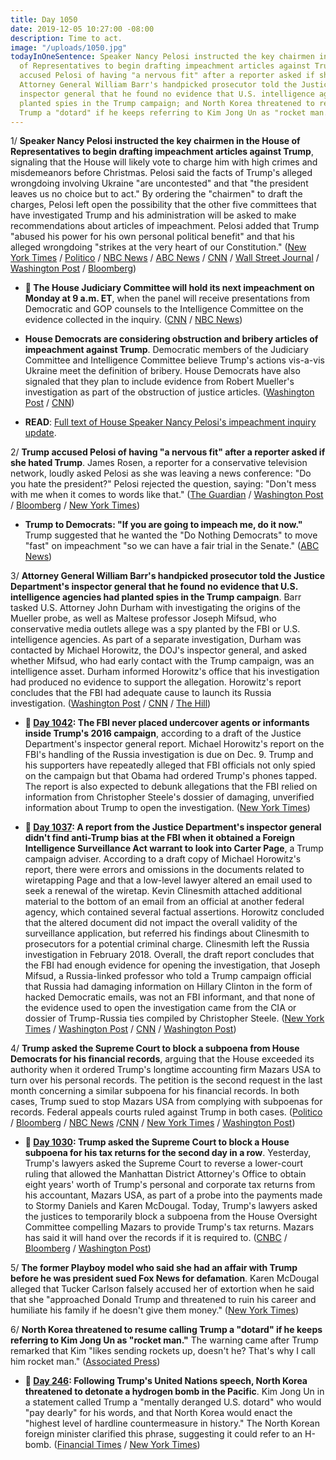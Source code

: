 ```yaml
---
title: Day 1050
date: 2019-12-05 10:27:00 -08:00
description: Time to act.
image: "/uploads/1050.jpg"
todayInOneSentence: Speaker Nancy Pelosi instructed the key chairmen in the House
  of Representatives to begin drafting impeachment articles against Trump; Trump to
  accused Pelosi of having "a nervous fit" after a reporter asked if she hated Trump;
  Attorney General William Barr's handpicked prosecutor told the Justice Department's
  inspector general that he found no evidence that U.S. intelligence agencies had
  planted spies in the Trump campaign; and North Korea threatened to resume calling
  Trump a "dotard" if he keeps referring to Kim Jong Un as "rocket man."
---
```


1/ **Speaker Nancy Pelosi instructed the key chairmen in the House of Representatives to begin drafting impeachment articles against Trump**, signaling that the House will likely vote to charge him with high crimes and misdemeanors before Christmas. Pelosi said the facts of Trump's alleged wrongdoing involving Ukraine "are uncontested" and that "the president leaves us no choice but to act." By ordering the "chairmen" to draft the charges, Pelosi left open the possibility that the other five committees that have investigated Trump and his administration will be asked to make recommendations about articles of impeachment. Pelosi added that Trump "abused his power for his own personal political benefit" and that his alleged wrongdoing "strikes at the very heart of our Constitution." ([New York Times](https://www.nytimes.com/2019/12/05/us/politics/pelosi-impeachment.html) / [Politico](https://www.politico.com/news/2019/12/05/pelosi-reveals-plan-to-proceed-with-articles-of-impeachment-against-trump-076173) / [NBC News](https://www.nbcnews.com/politics/trump-impeachment-inquiry/pelosi-make-statement-impeachment-n1096341) / [ABC News](https://abcnews.go.com/Politics/pelosi-make-formal-statement-impeachment-inquiry/story?id=67514548) / [CNN](https://www.cnn.com/2019/12/05/politics/house-speaker-announcement-congress/index.html) / [Wall Street Journal](https://www.wsj.com/articles/pelosi-to-deliver-statement-on-status-of-impeachment-inquiry-11575551142) / [Washington Post](https://www.washingtonpost.com/politics/trump-impeachment-inquiry-live-updates/2019/12/05/af436c7a-174b-11ea-9110-3b34ce1d92b1_story.html) / [Bloomberg](https://www.bloomberg.com/news/articles/2019-12-05/pelosi-says-house-will-draft-impeachment-articles-against-trump?srnd=premium))

* **📅 The House Judiciary Committee will hold its next impeachment on Monday at 9 a.m. ET**, when the panel will receive presentations from Democratic and GOP counsels to the Intelligence Committee on the evidence collected in the inquiry. ([CNN](https://www.cnn.com/2019/12/05/politics/next-impeachment-hearing-judiciary-committee/index.html) / [NBC News](https://www.nbcnews.com/politics/trump-impeachment-inquiry/pelosi-make-statement-impeachment-n1096341))

* **House Democrats are considering obstruction and bribery articles of impeachment against Trump**. Democratic members of the Judiciary Committee and Intelligence Committee believe Trump's actions vis-a-vis Ukraine meet the definition of bribery. House Democrats have also signaled that they plan to include evidence from Robert Mueller's investigation as part of the obstruction of justice articles. ([Washington Post](https://www.washingtonpost.com/politics/democrats-consider-bribery-obstruction-for-impeachment-articles-against-trump/2019/12/05/b2e89686-1776-11ea-9110-3b34ce1d92b1_story.html) / [CNN](https://www.cnn.com/2019/12/05/politics/mueller-report-impeachment/))

* **READ**: [Full text of House Speaker Nancy Pelosi's impeachment inquiry update](https://www.nbcnews.com/politics/trump-impeachment-inquiry/read-full-text-house-speaker-nancy-pelosi-s-impeachment-inquiry-n1096491).

2/ **Trump accused Pelosi of having "a nervous fit" after a reporter asked if she hated Trump**. James Rosen, a reporter for a conservative television network, loudly asked Pelosi as she was leaving a news conference: "Do you hate the president?" Pelosi rejected the question, saying: "Don't mess with me when it comes to words like that." ([The Guardian](https://www.theguardian.com/us-news/2019/dec/05/dont-mess-with-me-nancy-pelosi-rejects-question-hates-trump) / [Washington Post](https://www.washingtonpost.com/politics/dont-mess-with-me-when-it-comes-to-words-like-that-pelosi-tells-reporter-who-asked-her-whether-she-hates-trump/2019/12/05/dfb3331c-1779-11ea-a659-7d69641c6ff7_story.html) / [Bloomberg](https://www.bloomberg.com/news/articles/2019-12-05/house-speaker-pelosi-rebukes-reporter-don-t-mess-with-me) / [New York Times](https://www.nytimes.com/2019/12/05/us/politics/nancy-pelosi-dont-mess-with-me.html))

* **Trump to Democrats: "If you are going to impeach me, do it now."** Trump suggested that he wanted the "Do Nothing Democrats" to move "fast" on impeachment "so we can have a fair trial in the Senate." ([ABC News](https://abcnews.go.com/Politics/trump-democrats-impeach-now-fast/story?id=67516187))

3/ **Attorney General William Barr's handpicked prosecutor told the Justice Department's inspector general that he found no evidence that U.S. intelligence agencies had planted spies in the Trump campaign**. Barr tasked U.S. Attorney John Durham with investigating the origins of the Mueller probe, as well as Maltese professor Joseph Mifsud, who conservative media outlets allege was a spy planted by the FBI or U.S. intelligence agencies. As part of a separate investigation, Durham was contacted by Michael Horowitz, the DOJ's inspector general, and asked whether Mifsud, who had early contact with the Trump campaign, was an intelligence asset. Durham informed Horowitz's office that his investigation had produced no evidence to support the allegation. Horowitz's report concludes that the FBI had adequate cause to launch its Russia investigation. ([Washington Post](https://www.washingtonpost.com/national-security/barrs-handpicked-prosecutor-tells-inspector-general-he-cant-back-right-wing-theory-that-russia-case-was-us-intelligence-setup/2019/12/04/17e084dc-16a9-11ea-9110-3b34ce1d92b1_story.html) / [CNN](https://www.cnn.com/2019/12/04/politics/william-barr-russia-conspiracy-theory-inspector-general/index.html) / [The Hill](https://thehill.com/policy/national-security/473107-report-barr-attorney-cant-provide-evidence-trump-was-set-up-by-doj))

* **📌 [Day 1042](https://whatthefuckjusthappenedtoday.com/2019/11/27/day-1042/#5-the-fbi-never-placed-undercover-ag): The FBI never placed undercover agents or informants inside Trump's 2016 campaign**, according to a draft of the Justice Department's inspector general report. Michael Horowitz's report on the FBI's handling of the Russia investigation is due on Dec. 9. Trump and his supporters have repeatedly alleged that FBI officials not only spied on the campaign but that Obama had ordered Trump's phones tapped. The report is also expected to debunk allegations that the FBI relied on information from Christopher Steele's dossier of damaging, unverified information about Trump to open the investigation. ([New York Times](https://www.nytimes.com/2019/11/27/us/politics/fbi-trump-campaign-inspector-general.html))

* **📌 [Day 1037](https://whatthefuckjusthappenedtoday.com/2019/11/22/day-1037/#4-a-report-from-the-justice-departme): A report from the Justice Department's inspector general didn't find anti-Trump bias at the FBI when it obtained a Foreign Intelligence Surveillance Act warrant to look into Carter Page**, a Trump campaign adviser. According to a draft copy of Michael Horowitz's report, there were errors and omissions in the documents related to wiretapping Page and that a low-level lawyer altered an email used to seek a renewal of the wiretap. Kevin Clinesmith attached additional material to the bottom of an email from an official at another federal agency, which contained several factual assertions. Horowitz concluded that the altered document did not impact the overall validity of the surveillance application, but referred his findings about Clinesmith to prosecutors for a potential criminal charge. Clinesmith left the Russia investigation in February 2018. Overall, the draft report concludes that the FBI had enough evidence for opening the investigation, that Joseph Mifsud, a Russia-linked professor who told a Trump campaign official that Russia had damaging information on Hillary Clinton in the form of hacked Democratic emails, was not an FBI informant, and that none of the evidence used to open the investigation came from the CIA or dossier of Trump-Russia ties compiled by Christopher Steele. ([New York Times](https://www.nytimes.com/2019/11/22/us/politics/russia-investigation-inspector-general-report.html) / [Washington Post](https://www.washingtonpost.com/national-security/justice-dept-watchdog-finds-political-bias-did-not-taint-top-officials-running-the-fbis-russia-probe-but-documents-other-errors/2019/11/22/4b2f51de-0d48-11ea-97ac-a7ccc8dd1ebc_story.html) / [CNN](https://www.cnn.com/2019/11/21/politics/fbi-fisa-russia-investigation/index.html) / [Washington Post](https://www.washingtonpost.com/national-security/inspector-generals-report-on-fbis-russia-probe-to-be-delivered-dec-9/2019/11/21/6d6d789e-0c70-11ea-8397-a955cd542d00_story.html))

4/ **Trump asked the Supreme Court to block a subpoena from House Democrats for his financial records**, arguing that the House exceeded its authority when it ordered Trump's longtime accounting firm Mazars USA to turn over his personal records. The petition is the second request in the last month concerning a similar subpoena for his financial records. In both cases, Trump sued to stop Mazars USA from complying with subpoenas for records. Federal appeals courts ruled against Trump in both cases. ([Politico](https://www.politico.com/news/2019/12/05/donald-trump-subpoena-financial-records-076453) / [Bloomberg](https://www.bloomberg.com/news/articles/2019-12-05/trump-appeals-to-high-court-on-house-financial-records-subpoena) / [NBC News](https://www.nbcnews.com/politics/supreme-court/trump-asks-supreme-court-void-financial-records-subpoena-n1096586) /[CNN](https://www.cnn.com/2019/12/05/politics/trump-appeal-supreme-court-house-subpoena-mazars/index.html) / [New York Times](https://www.nytimes.com/2019/12/05/us/trump-supreme-court-mazars.html) / [Washington Post](https://www.washingtonpost.com/politics/courts_law/trump-asks-supreme-court-to-review-decision-granting-congress-access-to-his-financial-records/2019/12/05/63ca12d8-178e-11ea-a659-7d69641c6ff7_story.html))

* **📌 [Day 1030](https://whatthefuckjusthappenedtoday.com/2019/11/15/day-1030/#6-trump-asked-the-supreme-court-to-b): Trump asked the Supreme Court to block a House subpoena for his tax returns for the second day in a row**. Yesterday, Trump's lawyers asked the Supreme Court to reverse a lower-court ruling that allowed the Manhattan District Attorney's Office to obtain eight years' worth of Trump's personal and corporate tax returns from his accountant, Mazars USA, as part of a probe into the payments made to Stormy Daniels and Karen McDougal. Today, Trump's lawyers asked the justices to temporarily block a subpoena from the House Oversight Committee compelling Mazars to provide Trump's tax returns. Mazars has said it will hand over the records if it is required to. ([CNBC](https://www.cnbc.com/2019/11/15/trump-asks-supreme-court-to-block-tax-return-subpoena-from-house.html) / [Bloomberg](https://www.bloomberg.com/news/articles/2019-11-15/trump-asks-supreme-court-to-block-house-subpoena-for-records) / [Washington Post](https://www.washingtonpost.com/politics/courts_law/trump-asks-supreme-court-to-shield-his-tax-returns-from-prosecutors-setting-up-historic-separation-of-power-showdown/2019/11/14/d7b176a0-04dd-11ea-8292-c46ee8cb3dce_story.html))

5/ **The former Playboy model who said she had an affair with Trump before he was president sued Fox News for defamation**. Karen McDougal alleged that Tucker Carlson falsely accused her of extortion when he said that she "approached Donald Trump and threatened to ruin his career and humiliate his family if he doesn't give them money." ([New York Times](https://www.nytimes.com/2019/12/05/us/fox-news-mcdougal.html))

6/ **North Korea threatened to resume calling Trump a "dotard" if he keeps referring to Kim Jong Un as "rocket man."** The warning came after Trump remarked that Kim "likes sending rockets up, doesn't he? That's why I call him rocket man." ([Associated Press](https://apnews.com/c3f58108244e4c6097222ac372307598))

* **📌 [Day 246](https://whatthefuckjusthappenedtoday.com/2017/09/22/day-246/#1-following-trumps-united-nations-sp): Following Trump's United Nations speech, North Korea threatened to detonate a hydrogen bomb in the Pacific**. Kim Jong Un in a statement called Trump a "mentally deranged U.S. dotard" who would "pay dearly" for his words, and that North Korea would enact the "highest level of hardline countermeasure in history." The North Korean foreign minister clarified this phrase, suggesting it could refer to an H-bomb. ([Financial Times](https://www.ft.com/content/199a98be-9ee0-11e7-8cd4-932067fbf946) / [New York Times](https://www.nytimes.com/2017/09/21/world/asia/kim-trump-rocketman-dotard.html))